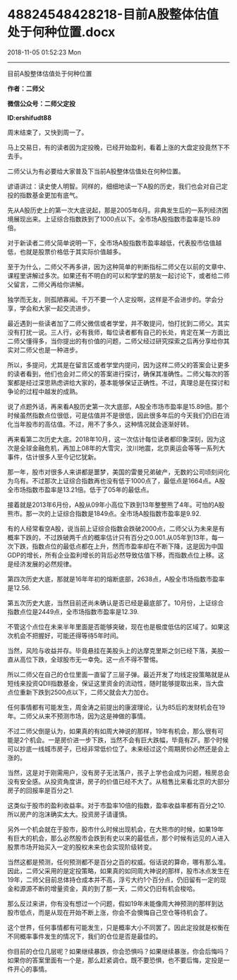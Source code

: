 # 48824548428218-目前A股整体估值处于何种位置.docx

2018-11-05 01:52:23 Mon

----

目前A股整体估值处于何种位置

__作者：二师父__

__微信公众号：二师父定投__

__ID:ershifudt88__

周末结束了，又快到周一了。

马上交易日，有的读者因为定投晚，已经开始盈利，看着上涨的大盘定投竟然下不去手。

二师父认为有必要给大家普及下当前A股整体估值处在何种位置。

谚语讲过：读史使人明智。同样的，细细地读一下A股的历史，我们也会对自己定投的指数基金更加有底气。

先从A股历史上的第一次大底说起，那是2005年6月。非典发生后的一系列经济困境展现出来。上证综合指数跌到了1000点以下。全市场A股指数市盈率是15\.89倍。

对于新读者二师父简单说明一下，全市场A股指数市盈率越低，代表股市估值越低，也就是股票价格低于其实际价值越多。

至于为什么，二师父不再多讲，因为这种简单的判断指标二师父在以前的文章中、课程里讲解过多次。如果还有不明白的可以和学堂的朋友一起讨论下，或者给二师父留言，二师父再给你讲解。

独学而无友，则孤陋寡闻。千万不要一个人定投啊，这样是不会进步的。学会分享，学会和大家一起交流进步。

最近遇到一些读者加了二师父微信或者学堂，并不敢提问，怕打扰到二师父。其实没有打扰一说。三人行，必有我师，每位读者都有自己的长处，肯定在某一方面比二师父懂得多，当你提出的有价值的问题，二师父经过研究探索之后再分享给你其实对二师父也是一种进步。

所以，多提问，尤其是在留言区或者学堂内提问，因为这样二师父的答案会让更多的读者看到，他们也会对二师父的答案进行探讨，确保其准确性。二师父每次的答案都是经过深思熟虑讲给大家的，基本能够保证正确性。不过，真理总是在探讨和争论的过程中越发的成熟。

说了点题外话，再来看A股历史第一次大底部，A股全市场市盈率是15\.89倍。那个时候虽然指数点位很低，可是估值并不是很低，因此很多年后的今天我们仍旧在消化当年股市的高估值。不过，用不了多久，这种情况就会逐渐好转。

再来看第二次历史大底。2018年10月，这一次估计每位读者都印象深刻，因为这次是全球金融危机，再加上08年的大雪灾，汶川地震，北京奥运会等等一系列大事件，估计很多人至今记忆犹新。

那一年，股市对很多人来讲都是噩梦，美国的雷曼兄弟破产，无数的公司顷刻间化为乌有。不过那次上证综合指数再也没有低于1000点了，最低点是1664点。A股全市场指数市盈率是13\.21倍。低于了05年的最低点。

接着就是2013年6月份，A股从09年小高位下跌到13年整整熊了4年。可怕的A股熊市。那一次的上证综合指数是1849点。全市场A股指数市盈率是9\.92\.

有的人经常看空A股，说当前上证综合指数会跌破2000点，二师父认为未来是有概率下跌的，不过跌破两千点的概率估计只有百分之0\.001\.从05年到13年，每一次下跌，指数点位的最低点都在上升，然而市盈率却在不断下降，这是因为中国GDP的增长，所有企业盈利增长的背后必然导致估值下移，而指数点位上移。这是经济发展的必然规律。

第四次历史大底，那就是16年年初的熔断底部，2638点，A股全市场指数市盈率是12\.56\.

第五次历史大底，当然目前还尚未确认是否已经是最底部了。10月份，上证综合指数点位是2449点，全市场指数市盈率是12\.39\.

不管这个点位在未来半年里面是否能够突破，现在也是极度低估的区域了。如果这次机会不把握好，可能还得等待5年时间。

当然，风险与收益并存。毕竟悬挂在美股头上的达摩克里斯之剑已经下落，美股一直从高位下跌，全球股市无一幸免。这一点不得不警惕。

所以二师父在自己的仓位里面一直留了三层子弹。最近开发了均线定投策略就是从短线来投资QDII指数基金，保证这里资金的流动性，随时能够提取出来，当大盘点位重新下跌到2500点以下，二师父就会大力加仓。

任何事情都有可能发生，周金涛之前提出的康波理论，认为85后的发财机会在19年。二师父从来不预测市场，因为这是神做的事情。

不过二师父倒是认为，如果真的有如周大神说的那样，19年有机会，那么很有可能是2个机会。一是房价进一步下跌，当然不会有巨大跌幅，毕竟有ZF。那个时候可以抄底一线城市房子，已经非常低价位了。未来经过这个周期房价必然还是会上涨的。

当然，这是对于刚需用户，没有房子无法落户，孩子上学也会成为问题，租房总会没有安全感。从投资角度讲，房子的价值已经不大了。从租售比来看北京的大部分房子的回报率是百分之1\.

这类似于股市的盈利收益率。对于市盈率10倍的指数，盈率收益率都有百分之10\.所以房产的泡沫确实太大。投资房子请谨慎。

另外一个机会就在于股市，股市什么时候出现机会，在大熊市的时候，如果19年有巨大的机会，那么必然股市会跌到有史以来的最低点，那个时候有远见的人进入股票市场开始买入一定的股权未来也会实现阶级转变。

当然这都是预测，任何预测都不是百分之百的权威。俗话说的算命，哪有那么准。因此，二师父采用的是定投策略，如果真的如同周大神说的那样，股市冰点发生在19年，二师父目前总体持仓成本并不高，浮亏大约1个百分点，仍旧留有一定的现金和源源不断的增量资金，真的到了那一天，二师父仍旧有机会梭哈。

那么反过来讲，你有没有想过一个问题，假如19年未能像周大神预测的那样到达股市低点，而是从现在开始不断上涨，你会不会懊悔自己空仓等待机会了。

这个世界，任何事情都有可能发生，只是概率大小不同罢了。因此定投就是权衡在不同概率事件发生的情况下，我们的仓位是否是最佳的。

你目前的仓位几层呢？如果继续暴跌，你会恐惧吗？如果继续暴涨，你会后悔吗？如果你的答案里面有一个是，那么赶紧调仓。既不要恐惧，也不要后悔，定投是一件开心的事情。

